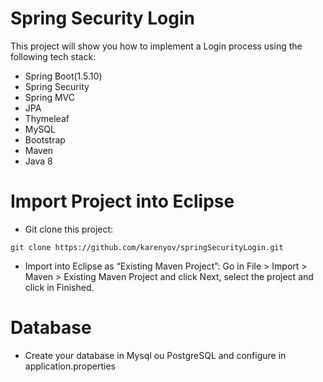 # Spring Security Login
This project will show you how to implement a Login process using the following tech stack:
* Spring Boot(1.5.10)
* Spring Security
* Spring MVC
* JPA
* Thymeleaf
* MySQL 
* Bootstrap 
* Maven 
* Java 8


# Import Project into Eclipse
* Git clone this project:
```git
git clone https://github.com/karenyov/springSecurityLogin.git
```

* Import into Eclipse as “Existing Maven Project”:
Go in File > Import > Maven > Existing Maven Project and click Next, select the project and click in Finished.


# Database
* Create your database in Mysql ou PostgreSQL and configure in application.properties
